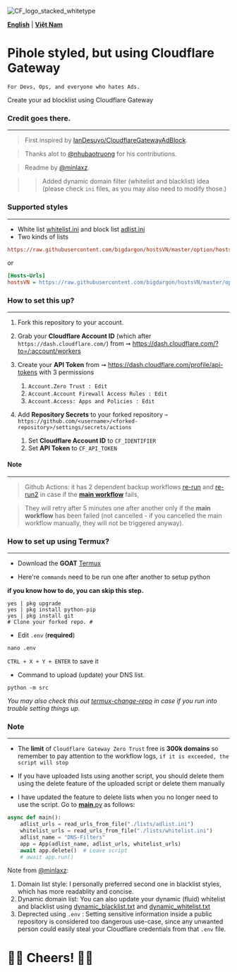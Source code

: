 ![CF_logo_stacked_whitetype](https://github.com/luxysiv/Cloudflare-Gateway-Pihole/assets/46205571/b8b7b12b-2fd8-4978-8e3c-2472a4167acb)

**[English](README.md)** | **[Việt Nam](docs/vi.md)**

# Pihole styled, but using Cloudflare Gateway
`For Devs, Ops, and everyone who hates Ads.`

Create your ad blocklist using Cloudflare Gateway

### Credit goes there.
---

> First inspired by [IanDesuyo/CloudflareGatewayAdBlock](https://github.com/IanDesuyo/CloudflareGatewayAdBlock).

> Thanks alot to [@nhubaotruong](https://github.com/nhubaotruong) for his contributions.

> Readme by [@minlaxz](https://github.com/minlaxz).

>> Added dynamic domain filter (whitelist and blacklist) idea (please check `ini` files, as you may also need to modify those.)

### Supported styles
---
* White list [whitelist.ini](./lists/whitelist.ini) and block list [adlist.ini](./lists/adlist.ini)
* Two kinds of lists

```ini
https://raw.githubusercontent.com/bigdargon/hostsVN/master/option/hosts-VN
```
or
```ini
[Hosts-Urls]
hostsVN = https://raw.githubusercontent.com/bigdargon/hostsVN/master/option/hosts-VN
```


### How to set this up?
---
1. Fork this repository to your account.
2. Grab your **Cloudflare Account ID** (which after `https://dash.cloudflare.com/`) from ➞ https://dash.cloudflare.com/?to=/:account/workers
3. Create your **API Token** from ➞ https://dash.cloudflare.com/profile/api-tokens with 3 permissions 
   1. `Account.Zero Trust : Edit` 
   2. `Account.Account Firewall Access Rules : Edit`
   3. `Account.Access: Apps and Policies : Edit`

4. Add **Repository Secrets** to your forked repository
`➞ https://github.com/<username>/<forked-repository>/settings/secrets/actions`
   1. Set **Cloudflare Account ID** to `CF_IDENTIFIER`
   2. Set **API Token** to `CF_API_TOKEN`


#### Note
---
> Github Actions: it has 2 dependent backup workflows [re-run](.github/workflows/re-run.yml) and [re-run2]([re-run](.github/workflows/re-run2.yml)) in case if the **[main workflow](.github/workflows/main.yml)** fails, 

> They will retry after 5 minutes one after another only if the **main workflow** has been failed (not cancelled - if you cancelled the main workflow manually, they will not be triggered anyway).

### How to set up using Termux?
---

* Download the **GOAT** [Termux](https://github.com/termux/termux-app/releases/latest)

* Here're `commands` need to be run one after another to setup python

**if you know how to do, you can skip this step.**

```
yes | pkg upgrade
yes | pkg install python-pip
yes | pkg install git
# Clone your forked repo. #
```

* Edit `.env` (**required**)

```
nano .env
```

`CTRL + X + Y + ENTER` to save it

* Command to upload (update) your DNS list.
```
python -m src
```
_You may also check this out [termux-change-repo](https://wiki.termux.com/wiki/Package_Management) in case if you run into trouble setting things up._


### Note
---
* The **limit** of `Cloudflare Gateway Zero Trust` free is **300k domains** so remember to pay attention to the workflow logs, `if it is exceeded, the script will stop`

* If you have uploaded lists using another script, you should delete them using the delete feature of the uploaded script or delete them manually

* I have updated the feature to delete lists when you no longer need to use the script. Go to [__main__.py](src/__main__.py) as follows:

```python
async def main():
    adlist_urls = read_urls_from_file("./lists/adlist.ini")
    whitelist_urls = read_urls_from_file("./lists/whitelist.ini")
    adlist_name = "DNS-Filters"
    app = App(adlist_name, adlist_urls, whitelist_urls)
    await app.delete()  # Leave script
    # await app.run()
```

Note from [@minlaxz](https://github.com/minlaxz):
1. Domain list style: I personally preferred second one in blacklist styles, which has more readablity and concise.
2. Dynamic domain list: You can also update your dynamic (fluid) whitelist and blacklist using [dynamic_blacklist.txt](./lists/dynamic_blacklist.txt) and [dynamic_whitelist.txt](./lists/dynamic_whitelist.txt)
3. Deprected using `.env` : Setting sensitive information inside a public repository is considered too dangerous use-case, since any unwanted person could easily steal your Cloudflare credentials from that `.env` file.



 🥂🥂 Cheers! 🍻🍻
===
